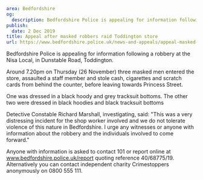 ```yaml
area: Bedfordshire
og:
  description: Bedfordshire Police is appealing for information following a robbery at the Nisa Local, in Dunstable Road, Toddington.
publish:
  date: 2 Dec 2019
title: Appeal after masked robbers raid Toddington store
url: https://www.bedfordshire.police.uk/news-and-appeals/appeal-masked-robbers-toddington-nov19
```

Bedfordshire Police is appealing for information following a robbery at the Nisa Local, in Dunstable Road, Toddington.

Around 7.20pm on Thursday (26 November) three masked men entered the store, assaulted a staff member and stole cash, cigarettes and scratch cards from behind the counter, before leaving towards Princess Street.

One was dressed in a black hoody and grey tracksuit bottoms. The other two were dressed in black hoodies and black tracksuit bottoms

Detective Constable Richard Marshall, investigating, said: "This was a very distressing incident for the shop worker involved and we do not tolerate violence of this nature in Bedfordshire. I urge any witnesses or anyone with information about the robbery and the individuals involved to come forward."

Anyone with information is asked to contact 101 or report online at www.bedfordshire.police.uk/report quoting reference 40/68775/19. Alternatively you can contact independent charity Crimestoppers anonymously on 0800 555 111.
